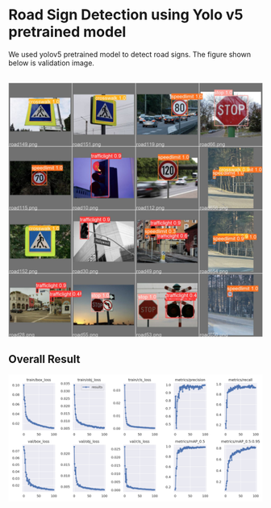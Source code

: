 <h1>Road Sign Detection using Yolo v5 pretrained model</h1>

<p> We used yolov5 pretrained model to detect road signs. The figure shown below is validation image. </p>

<br>
<img src = "Presentation/Image/val_batch0_pred.jpg"></img>

<h2> Overall Result </h2>
<img src = "Presentation/Image/results.png"></img>

